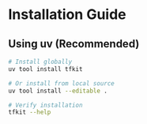 # Installation Guide

## Using uv (Recommended)

```bash
# Install globally
uv tool install tfkit

# Or install from local source
uv tool install --editable .

# Verify installation
tfkit --help
```
